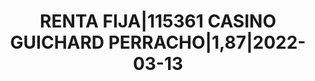 ---
layout: asset
title: RENTA FIJA|115361 CASINO GUICHARD PERRACHO|1,87|2022-03-13
isin: FR0013260379
---